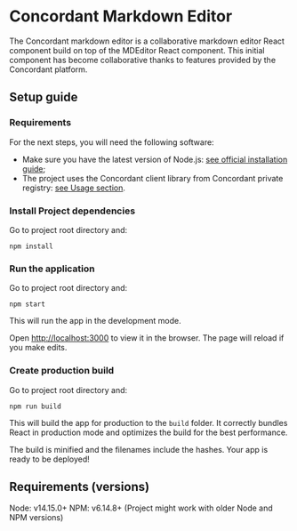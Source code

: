 # Concordant Markdown Editor

The Concordant markdown editor is a collaborative markdown editor React
component build on top of the MDEditor React component. This initial component
has become collaborative thanks to features provided by the Concordant
platform.

## Setup guide

### Requirements

For the next steps, you will need the following software:
- Make sure you have the latest version of Node.js: [see official installation
  guide](https://nodejs.org/en/download/);
- The project uses the Concordant client library from Concordant private registry: [see
  Usage
section](https://gitlab.inria.fr/concordant/software/c-client/-/blob/master/README.md).

### Install Project dependencies

Go to project root directory and:
```shell
npm install
```

### Run the application

Go to project root directory and:
```shell
npm start
```

This will run the app in the development mode.

Open [http://localhost:3000](http://localhost:3000) to view it in the browser.
The page will reload if you make edits.

### Create production build

Go to project root directory and:
```shell
npm run build
```

This will build the app for production to the `build` folder.  It correctly
bundles React in production mode and optimizes the build for the best
performance.

The build is minified and the filenames include the hashes. Your app is ready
to be deployed!

## Requirements (versions)

Node: v14.15.0+
NPM: v6.14.8+
(Project might work with older Node and NPM versions)
